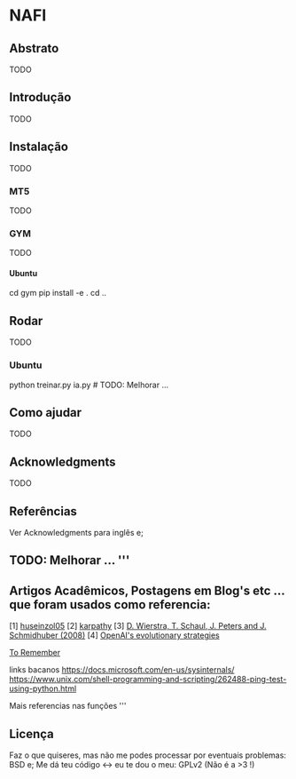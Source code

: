 # NAFI
## Abstrato
TODO
## Introdução
TODO
## Instalação
TODO
### MT5
TODO
### GYM
TODO
#### Ubuntu
cd gym
pip install -e .
cd ..
## Rodar
TODO
### Ubuntu
python treinar.py ia.py # TODO: Melhorar ...
## Como ajudar
TODO
## Acknowledgments
TODO
## Referências
Ver Acknowledgments para inglês e;

TODO: Melhorar ...
'''
  --------------------------------------------
  Artigos Acadêmicos, Postagens em Blog's etc ... que foram usados como referencia:
  --------------------------------------------
[1] [huseinzol05](https://github.com/huseinzol05/Stock-Prediction-Models/blob/master/agent/updated-NES-google.ipynb)
[2] [karpathy](https://gist.github.com/karpathy/77fbb6a8dac5395f1b73e7a89300318d)
[3] [D. Wierstra, T. Schaul, J. Peters and J. Schmidhuber (2008)](http://people.idsia.ch/~tom/publications/nes.pdf)
[4] [OpenAI's evolutionary strategies](https://blog.openai.com/evolution-strategies/)

[To Remember](https://www.cpuheater.com/deep-learning/introduction-to-recurrent-neural-networks-in-pytorch/)

 links bacanos
 https://docs.microsoft.com/en-us/sysinternals/
 https://www.unix.com/shell-programming-and-scripting/262488-ping-test-using-python.html

 Mais referencias nas funções
'''

## Licença
Faz o que quiseres, mas não me podes processar por eventuais problemas: BSD e;
Me dá teu código <-> eu te dou o meu: GPLv2 (Não é a >3 !)
